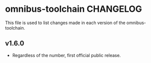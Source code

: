 omnibus-toolchain CHANGELOG
==========================
This file is used to list changes made in each version of the omnibus-toolchain.

v1.6.0
------
- Regardless of the number, first official public release.

